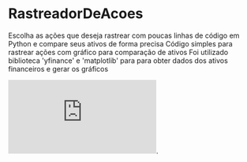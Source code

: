 # RastreadorDeAcoes
Escolha as ações que deseja rastrear com poucas linhas de código em Python e compare seus ativos de forma precisa 
Código simples para rastrear ações com gráfico para comparação de ativos 
Foi utilizado biblioteca 'yfinance' e 'matplotlib' para para obter dados dos ativos financeiros e gerar os gráficos


![Captura de Tela .md](https://github.com/CaioSouzaR/RastreadorDeAcoes/files/12244342/Captura.de.Tela.3.md).
